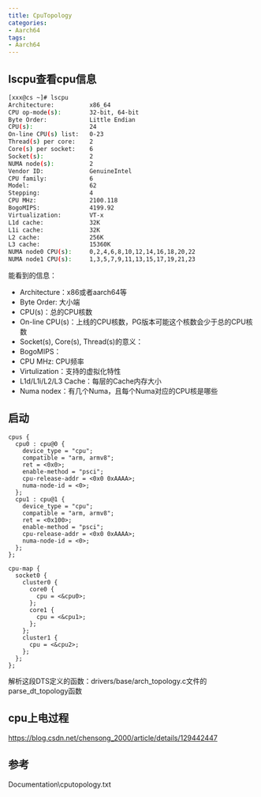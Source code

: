 ```yaml
---
title: CpuTopology
categories: 
- Aarch64
tags:
- Aarch64
---
```


## lscpu查看cpu信息
```bash
[xxx@cs ~]# lscpu
Architecture:          x86_64
CPU op-mode(s):        32-bit, 64-bit
Byte Order:            Little Endian
CPU(s):                24
On-line CPU(s) list:   0-23
Thread(s) per core:    2
Core(s) per socket:    6
Socket(s):             2
NUMA node(s):          2
Vendor ID:             GenuineIntel
CPU family:            6
Model:                 62
Stepping:              4
CPU MHz:               2100.118
BogoMIPS:              4199.92
Virtualization:        VT-x
L1d cache:             32K
L1i cache:             32K
L2 cache:              256K
L3 cache:              15360K
NUMA node0 CPU(s):     0,2,4,6,8,10,12,14,16,18,20,22
NUMA node1 CPU(s):     1,3,5,7,9,11,13,15,17,19,21,23
```
能看到的信息：
- Architecture：x86或者aarch64等
- Byte Order: 大小端
- CPU(s)：总的CPU核数
- On-line CPU(s)：上线的CPU核数，PG版本可能这个核数会少于总的CPU核数
- Socket(s), Core(s), Thread(s)的意义：
- BogoMIPS：
- CPU MHz: CPU频率
- Virtulization：支持的虚拟化特性
- L1d/L1i/L2/L3 Cache：每层的Cache内存大小
- Numa nodex：有几个Numa，且每个Numa对应的CPU核是哪些

## 启动
```
cpus {
  cpu0 : cpu@0 {
    device_type = "cpu";
    compatible = "arm, armv8";
    ret = <0x0>;
    enable-method = "psci";
    cpu-release-addr = <0x0 0xAAAA>;
    numa-node-id = <0>;
  };
  cpu1 : cpu@1 {
    device_type = "cpu";
    compatible = "arm, armv8";
    ret = <0x100>;
    enable-method = "psci";
    cpu-release-addr = <0x0 0xAAAA>;
    numa-node-id = <0>;
  };
};

cpu-map {
  socket0 {
    cluster0 {
      core0 {
        cpu = <&cpu0>;
      };
      core1 {
        cpu = <&cpu1>;
      };      
    };
    cluster1 {
      cpu = <&cpu2>;
    };
  };
};
```
解析这段DTS定义的函数：drivers/base/arch_topology.c文件的parse_dt_topology函数

## cpu上电过程
https://blog.csdn.net/chensong_2000/article/details/129442447

## 参考

Documentation\cputopology.txt
